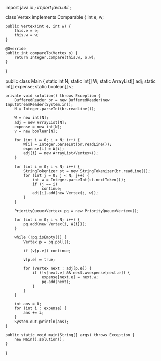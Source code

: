 import java.io.*;
import java.util.*;

class Vertex implements Comparable<Vertex> {
	int e, w;

	public Vertex(int e, int w) {
		this.e = e;
		this.w = w;
	}

	@Override
	public int compareTo(Vertex o) {
		return Integer.compare(this.w, o.w);
	}
}

public class Main {
	static int N;
	static int[] W;
	static ArrayList<Vertex>[] adj;
	static int[] expense;
	static boolean[] v;

	private void solution() throws Exception {
		BufferedReader br = new BufferedReader(new InputStreamReader(System.in));
		N = Integer.parseInt(br.readLine());

		W = new int[N];
		adj = new ArrayList[N];
		expense = new int[N];
		v = new boolean[N];
		
		for (int i = 0; i < N; i++) {
			W[i] = Integer.parseInt(br.readLine());
			expense[i] = W[i];
			adj[i] = new ArrayList<Vertex>();
		}

		for (int i = 0; i < N; i++) {
			StringTokenizer st = new StringTokenizer(br.readLine());
			for (int j = 0; j < N; j++) {
				int w = Integer.parseInt(st.nextToken());
				if (j == i)
					continue;
				adj[i].add(new Vertex(j, w));
			}
		}

		PriorityQueue<Vertex> pq = new PriorityQueue<Vertex>();

		for (int i = 0; i < N; i++) {
            pq.add(new Vertex(i, W[i]));
        }
		
		while (!pq.isEmpty()) {
			Vertex p = pq.poll();

			if (v[p.e]) continue;

			v[p.e] = true;

			for (Vertex next : adj[p.e]) {
				if (!v[next.e] && next.w<expense[next.e]) {
					expense[next.e] = next.w;
					pq.add(next);
				}
			}
		}
		
		int ans = 0;
		for (int i : expense) {
			ans += i;
		}
		System.out.println(ans);
	}

	public static void main(String[] args) throws Exception {
		new Main().solution();
	}
}